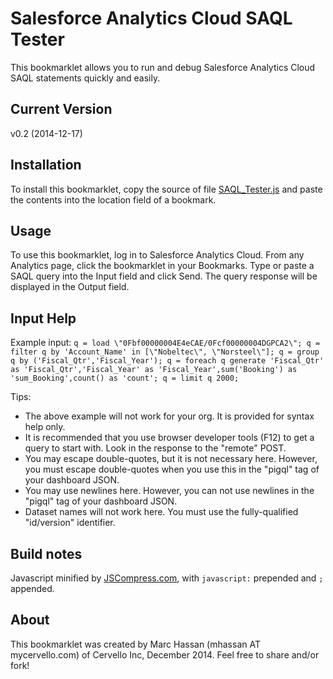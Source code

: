 Salesforce Analytics Cloud SAQL Tester
======================================

This bookmarklet allows you to run and debug Salesforce Analytics Cloud SAQL statements quickly and easily.

Current Version
---------------

v0.2 (2014-12-17)

Installation
------------

To install this bookmarklet, copy the source of file [SAQL_Tester.js](https://github.com/Cervello/Shared/blob/master/SAQL_Tester/SAQL_Tester.js) and paste the contents into the location field of a bookmark.

Usage
-----

To use this bookmarklet, log in to Salesforce Analytics Cloud. From any Analytics page, click the bookmarklet in your Bookmarks. Type or paste a SAQL query into the Input field and click Send. The query response will be displayed in the Output field.

Input Help
----------

Example input:
`q = load \"0Fbf00000004E4eCAE/0Fcf00000004DGPCA2\"; q = filter q by 'Account_Name' in [\"Nobeltec\", \"Norsteel\"]; q = group q by ('Fiscal_Qtr','Fiscal_Year'); q = foreach q generate 'Fiscal_Qtr' as 'Fiscal_Qtr','Fiscal_Year' as 'Fiscal_Year',sum('Booking') as 'sum_Booking',count() as 'count'; q = limit q 2000;`

Tips:
- The above example will not work for your org. It is provided for syntax help only.
- It is recommended that you use browser developer tools (F12) to get a query to start with. Look in the response to the "remote" POST.
- You may escape double-quotes, but it is not necessary here. However, you must escape double-quotes when you use this in the "pigql" tag of your dashboard JSON.
- You may use newlines here. However, you can not use newlines in the "pigql" tag of your dashboard JSON.
- Dataset names will not work here. You must use the fully-qualified "id/version" identifier.

Build notes
-----------

Javascript minified by [JSCompress.com](http://jscompress.com/), with `javascript:` prepended and `;` appended.

About
-----

This bookmarklet was created by Marc Hassan (mhassan AT mycervello.com) of Cervello Inc, December 2014. Feel free to share and/or fork!
